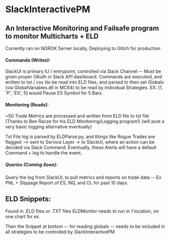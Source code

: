 # SlackInteractivePM
## An Interactive Monitoring and Failsafe program to monitor Multicharts + ELD

Currently ran on NGROK Server locally, Deploying to Glitch for production

#### Commands (Writes):
SlackUI is primary IU / entrypoint, controlled via Slack Channel -- Must be given proper OAuth in Slack API dashboard.
Commands are executed, and written to txt / csv (to be read into ELD files, and parsed to then set Globals (via GlobalVariables.dll in MC64) to be read by individual Strategies.  EX: [1, 'P', 'ES', 5] would Pause ES Symbol for 5 Bars. 


#### Monitoring (Reads):
~50 Trade Metrics are processed and written from ELD file to txt file (Thanks to Ben Racze for his ELD Monitoring/Logging program!)
    (will post a very basic logging alternative eventually)
    
Txt File log is parsed by ELDParse.py, and things like Rogue Trades are flagged --> sent to Service Layer -> to SlackUI, where an action can be decided via Slack Command.  Eventually, these Alerts will have a default Command + log to handle the event.



##### Queries (Coming Soon):
Query the log from SlackUI, to pull metrics and reports on trade data -- Ex PNL + Slippage Report of ES, NQ, and CL for past 10 days.




## ELD Snippets:
Found in .ELD files or .TXT files
ELDMonitor needs to run in 1 location, on one chart for ex.

Then the Snippet at bottom -- for reading globals -- needs to be included in all strategies to be controlled by SlackInteractivePM
